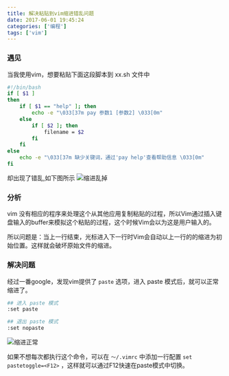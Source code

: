 ```yaml
---
title: 解决粘贴到vim缩进错乱问题
date: 2017-06-01 19:45:24
categories: ['编程']
tags: ['vim']
---
```

### 遇见
当我使用vim，想要粘贴下面这段脚本到 xx.sh 文件中

<!--more-->


```bash
#!/bin/bash
if [ $1 ]
then
    if [ $1 == "help" ]; then
        echo -e "\033[37m pay 参数1 [参数2] \033[0m"
    else
        if [ $2 ]; then
            filename = $2
        fi
    fi
else
    echo -e "\033[37m 缺少关键词，通过'pay help'查看帮助信息 \033[0m"
fi
```
却出现了错乱,如下图所示
![缩进乱掉](http://img.saodiyang.com/FoIefs-sorNDjfPD69gH05is3tc5.png)

### 分析
vim 没有相应的程序来处理这个从其他应用复制粘贴的过程，所以Vim通过插入键盘输入的buffer来模拟这个粘贴的过程，这个时候Vim会以为这是用户输入的。

所以问题是：当上一行结束，光标进入下一行时Vim会自动以上一行的的缩进为初始位置。这样就会破坏原始文件的缩进。

### 解决问题
经过一番google，发现vim提供了 `paste` 选项，进入 paste 模式后，就可以正常缩进了。
```bash
## 进入 paste 模式
:set paste

## 退出 paste 模式
:set nopaste
```
![缩进正常](http://img.saodiyang.com/FpHOECFUPpgkJBKhKE_wcRYvPJ81.png)

如果不想每次都执行这个命令，可以在 `～/.vimrc` 中添加一行配置 `set pastetoggle=<F12>` ，这样就可以通过F12快速在paste模式中切换。
